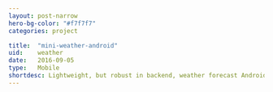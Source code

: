 ```yaml
---
layout: post-narrow
hero-bg-color: "#f7f7f7"
categories: project

title:  "mini-weather-android"
uid:    weather
date:   2016-09-05
type:   Mobile
shortdesc: Lightweight, but robust in backend, weather forecast Android app.
---
```

